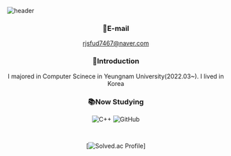 ![header](https://capsule-render.vercel.app/api?type=waving&animation=fadeIn&color=gradient&height=250&section=header&text=Welcome%20to%20GeonRyoung's%20Github&fontSize=50)
<div align="center">

### 📧E-mail
rjsfud7467@naver.com

### 👋Introduction 
I majored in Computer Scinece in Yeungnam University(2022.03~).
I lived in Korea

### 📚Now Studying
![C++](https://img.shields.io/badge/c++-%2300599C.svg?style=for-the-badge&logo=c%2B%2B&logoColor=white)
![GitHub](https://img.shields.io/badge/github-%23121011.svg?style=for-the-badge&logo=github&logoColor=white)

<br>

[![Solved.ac Profile](http://mazassumnida.wtf/api/v2/generate_badge?boj=fud7467)]
</div>
